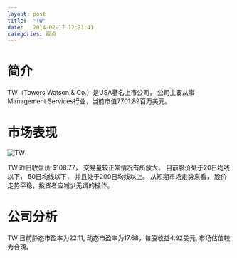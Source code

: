 ```yaml
---
layout: post
title:  "TW"
date:   2014-02-17 12:21:41
categories: 观点
---
```


# 简介
TW（Towers Watson & Co.）是USA著名上市公司，
公司主要从事Management Services行业，当前市值7701.89百万美元。

# 市场表现

![TW](http://finviz.com/chart.ashx?t=TW&ty=c&ta=1&p=d&s=l)

TW 昨日收盘价 $108.77，
交易量较正常情况有所放大。
目前股价处于20日均线以下，
50日均线以下，
并且处于200日均线以上。
从短期市场走势来看，
股价走势平稳，投资者应减少无谓的操作。

# 公司分析
TW 目前静态市盈率为22.11, 动态市盈率为17.68，每股收益4.92美元,
市场估值较为合理。
